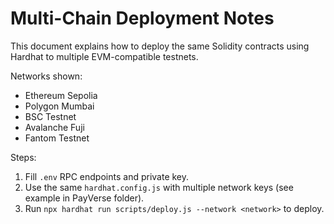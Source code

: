 # Multi-Chain Deployment Notes

This document explains how to deploy the same Solidity contracts using Hardhat to multiple EVM-compatible testnets.

Networks shown:
- Ethereum Sepolia
- Polygon Mumbai
- BSC Testnet
- Avalanche Fuji
- Fantom Testnet

Steps:
1. Fill `.env` RPC endpoints and private key.
2. Use the same `hardhat.config.js` with multiple network keys (see example in PayVerse folder).
3. Run `npx hardhat run scripts/deploy.js --network <network>` to deploy.
